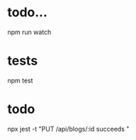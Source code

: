 
# todo...



npm run watch




# tests

npm test

# todo

npx jest -t "PUT /api/blogs/:id succeeds "

